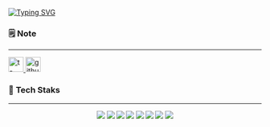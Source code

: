 [![Typing SVG](https://readme-typing-svg.herokuapp.com?color=37C038FD&lines=Hello+World)](https://git.io/typing-svg)

<!-- [![Anurag's GitHub stats](https://github-readme-stats.vercel.app/api?username=dahoon06&show_icons=true&theme=dark)](https://github.com/anuraghazra/github-readme-stats) -->


### 🗒️ Note 
___
<p>
<a href="https://june-17.tistory.com/">
  <img src="https://user-images.githubusercontent.com/76781436/182974672-fb69257a-c88c-42b9-84b4-a9cbbe704cf4.png" alt="t-story" width=30 />
</a>

  <a href="https://dahoon06.github.io/">
    <img src="https://user-images.githubusercontent.com/76781436/182974280-513db3d9-29ed-4b4b-8fc1-11cc6ff2e029.png" alt="github" width=30 />
  </a>
</p>


### 🌱 <b>Tech Staks<b/>  
___ 
<p align="center">
  <span>
    <img src="https://img.shields.io/badge/Vue.js-4FC08D?style=flat-square&logo=Vue.js&logoColor=gray"/>
  </span>
  <span>
    <img src="https://img.shields.io/badge/React-61DAFB?style=flat-square&logo=React&logoColor=white"/>
  </span>
  <span>
    <img src="https://img.shields.io/badge/TypeScript-3178C6?style=flat-square&logo=TypeScript&logoColor=white"/>
  </span>
  <!--<span>
    <img src="https://img.shields.io/badge/Java-007396?style=flat-square&logo=Java&logoColor=white"/>
  </span>-->
  <span>
    <img src="https://img.shields.io/badge/Node.js-339933?style=flat-square&logo=Node.js&logoColor=white"/>
  </span>
  <span>
    <img src="https://img.shields.io/badge/NestJS-E0234E?style=flat-square&logo=NestJS&logoColor=white"/>
  </span>
  <span>
    <img src="https://img.shields.io/badge/Express-000000?style=flat-square&logo=Express&logoColor=white"/>
  </span>
  <span>
    <img src="https://img.shields.io/badge/MongoDB-47A248?style=flat-square&logo=MongoDB&logoColor=white" />
  </span>
  <span>
    <img src="https://img.shields.io/badge/MySQL-4479A1?style=flat-square&logo=MySQL&logoColor=white" />
  </span>
</p>

